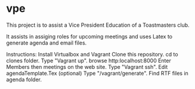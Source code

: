 # vpe
This project is to assist a Vice President Education of a Toastmasters club.

It assists in assiging roles for upcoming meetings and uses Latex to generate agenda and email files.

Instructions:
Install Virtualbox and Vagrant
Clone this repository.
cd to clones folder.
Type "Vagrant up".
browse http:localhost:8000
Enter Members then meetings on the web site.
Type "Vagrant ssh".
Edit agendaTemplate.Tex (optional)
Type "/vagrant/generate".
Find RTF files in agenda folder.
